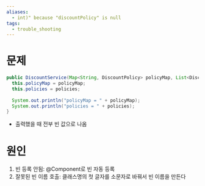 ```yaml
---
aliases:
  - int)" because "discountPolicy" is null
tags:
  - trouble_shooting
---
```

# 문제
```java
public DiscountService(Map<String, DiscountPolicy> policyMap, List<DiscountPolicy> policies) {  
  this.policyMap = policyMap;  
  this.policies = policies;  
  
  System.out.println("policyMap = " + policyMap);  
  System.out.println("policies = " + policies);  
}
```
- 출력했을 때 전부 빈 값으로 나옴

# 원인
1. 빈 등록 안됨: @Component로 빈 자동 등록
2. 잘못된 빈 이름 호출: 클래스명의 첫 글자를 소문자로 바꿔서 빈 이름을 만든다